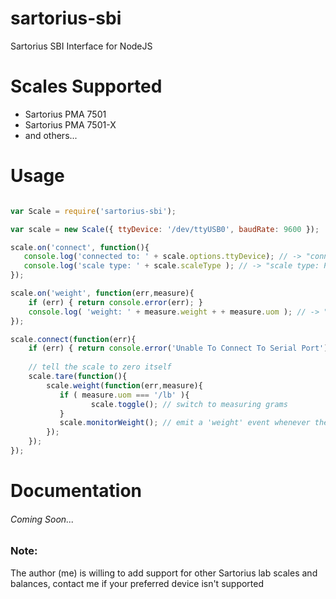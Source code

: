 # sartorius-sbi
Sartorius SBI Interface for NodeJS

# Scales Supported

- Sartorius PMA 7501
- Sartorius PMA 7501-X
- and others...

# Usage

```javascript 1.8

var Scale = require('sartorius-sbi');

var scale = new Scale({ ttyDevice: '/dev/ttyUSB0', baudRate: 9600 });

scale.on('connect', function(){
   console.log('connected to: ' + scale.options.ttyDevice); // -> "connected to: /dev/ttyUSB0"
   console.log('scale type: ' + scale.scaleType ); // -> "scale type: PMA7501-X00V1"
});

scale.on('weight', function(err,measure){
    if (err) { return console.error(err); }
    console.log( 'weight: ' + measure.weight + + measure.uom ); // -> "weight: 0.0g"
});

scale.connect(function(err){
    if (err) { return console.error('Unable To Connect To Serial Port'); }
  
    // tell the scale to zero itself
    scale.tare(function(){
        scale.weight(function(err,measure){
           if ( measure.uom === '/lb' ){
                  scale.toggle(); // switch to measuring grams
           }
           scale.monitorWeight(); // emit a 'weight' event whenever the scale changes
        });
    }); 
});

```

# Documentation
###### Coming Soon...

### Note:

The author (me) is willing to add support for other Sartorius lab scales and balances, contact me if your preferred device isn't supported
